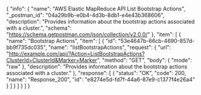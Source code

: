 {
  "info": {
    "name": "AWS Elastic MapReduce API List Bootstrap Actions",
    "_postman_id": "04a29b9b-e0b4-4d3b-8db1-e4e43b368606",
    "description": "Provides information about the bootstrap actions associated with a cluster.",
    "schema": "https://schema.getpostman.com/json/collection/v2.0.0/"
  },
  "item": [
    {
      "name": "Bootstrap Actions",
      "item": [
        {
          "id": "53e4647b-66cb-4690-857d-bb9f735dc035",
          "name": "listBootstrapActions",
          "request": {
            "url": "http://example.com/api/?Action=ListBootstrapActions?ClusterId=ClusterId&Marker=Marker",
            "method": "GET",
            "body": {
              "mode": "raw"
            },
            "description": "Provides information about the bootstrap actions associated with a cluster."
          },
          "response": [
            {
              "status": "OK",
              "code": 200,
              "name": "Response_200",
              "id": "e8274e5d-fd7f-44a6-87e9-c1377f4e26a4"
            }
          ]
        }
      ]
    }
  ]
}